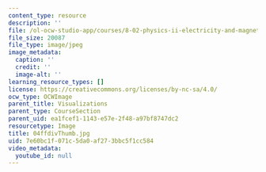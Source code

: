 ```yaml
---
content_type: resource
description: ''
file: /ol-ocw-studio-app/courses/8-02-physics-ii-electricity-and-magnetism-spring-2007/7e60bc1f071c5da0af273bbc5f1cc584_04ffdivThumb.jpg
file_size: 20087
file_type: image/jpeg
image_metadata:
  caption: ''
  credit: ''
  image-alt: ''
learning_resource_types: []
license: https://creativecommons.org/licenses/by-nc-sa/4.0/
ocw_type: OCWImage
parent_title: Visualizations
parent_type: CourseSection
parent_uid: ea1fcef1-1143-e57e-2f48-a97bf8747dc2
resourcetype: Image
title: 04ffdivThumb.jpg
uid: 7e60bc1f-071c-5da0-af27-3bbc5f1cc584
video_metadata:
  youtube_id: null
---
```

